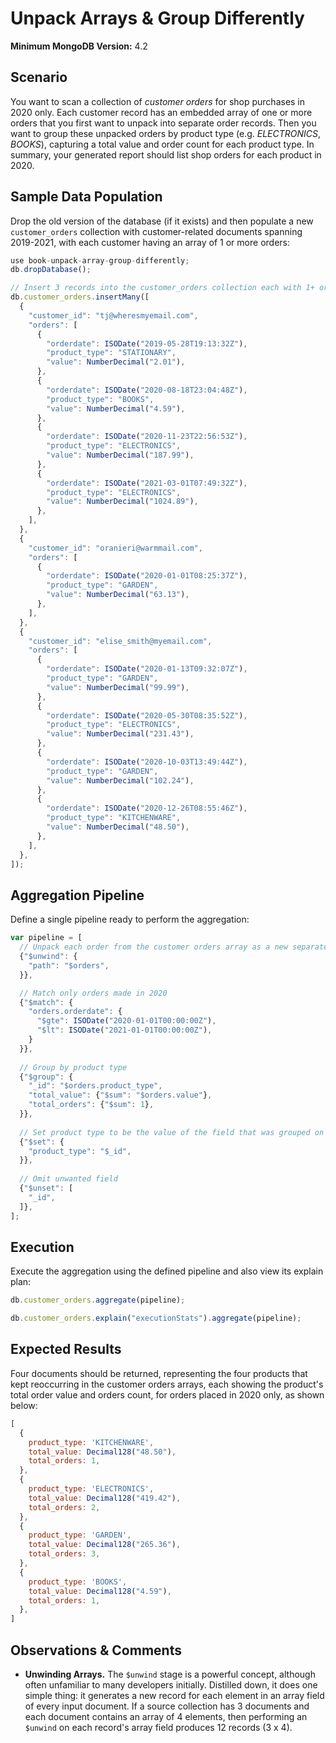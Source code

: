 # Unpack Arrays & Group Differently

__Minimum MongoDB Version:__ 4.2


## Scenario

You want to scan a collection of _customer orders_ for shop purchases in 2020 only. Each customer record has an embedded array of one or more orders that you first want to unpack into separate order records. Then you want to group these unpacked orders by product type (e.g. _ELECTRONICS_, _BOOKS_), capturing a total value and order count for each product type. In summary, your generated report should list shop orders for each product in 2020.


## Sample Data Population

Drop the old version of the database (if it exists) and then populate a new `customer_orders` collection with customer-related documents spanning 2019-2021, with each customer having an array of 1 or more orders:

```javascript
use book-unpack-array-group-differently;
db.dropDatabase();

// Insert 3 records into the customer_orders collection each with 1+ orders
db.customer_orders.insertMany([
  {
    "customer_id": "tj@wheresmyemail.com",
    "orders": [
      {
        "orderdate": ISODate("2019-05-28T19:13:32Z"),
        "product_type": "STATIONARY",
        "value": NumberDecimal("2.01"),
      },
      {
        "orderdate": ISODate("2020-08-18T23:04:48Z"),
        "product_type": "BOOKS",
        "value": NumberDecimal("4.59"),
      },
      {
        "orderdate": ISODate("2020-11-23T22:56:53Z"),
        "product_type": "ELECTRONICS",
        "value": NumberDecimal("187.99"),
      },
      {
        "orderdate": ISODate("2021-03-01T07:49:32Z"),
        "product_type": "ELECTRONICS",
        "value": NumberDecimal("1024.89"),
      },
    ],
  },
  {
    "customer_id": "oranieri@warmmail.com",
    "orders": [
      {
        "orderdate": ISODate("2020-01-01T08:25:37Z"),
        "product_type": "GARDEN",
        "value": NumberDecimal("63.13"),
      },
    ],
  },
  {
    "customer_id": "elise_smith@myemail.com",
    "orders": [
      {
        "orderdate": ISODate("2020-01-13T09:32:07Z"),
        "product_type": "GARDEN",
        "value": NumberDecimal("99.99"),
      },
      {
        "orderdate": ISODate("2020-05-30T08:35:52Z"),
        "product_type": "ELECTRONICS",
        "value": NumberDecimal("231.43"),
      },
      {
        "orderdate": ISODate("2020-10-03T13:49:44Z"),
        "product_type": "GARDEN",
        "value": NumberDecimal("102.24"),
      },
      {
        "orderdate": ISODate("2020-12-26T08:55:46Z"),
        "product_type": "KITCHENWARE",
        "value": NumberDecimal("48.50"),
      },
    ],
  },
]);
```


## Aggregation Pipeline

Define a single pipeline ready to perform the aggregation:

```javascript
var pipeline = [
  // Unpack each order from the customer orders array as a new separate record
  {"$unwind": {
    "path": "$orders",
  }},

  // Match only orders made in 2020
  {"$match": {
    "orders.orderdate": {
      "$gte": ISODate("2020-01-01T00:00:00Z"),
      "$lt": ISODate("2021-01-01T00:00:00Z"),
    }
  }},
  
  // Group by product type
  {"$group": {
    "_id": "$orders.product_type",
    "total_value": {"$sum": "$orders.value"},
    "total_orders": {"$sum": 1},
  }},
  
  // Set product type to be the value of the field that was grouped on
  {"$set": {
    "product_type": "$_id",
  }},
  
  // Omit unwanted field
  {"$unset": [
    "_id",
  ]},   
];
```


## Execution

Execute the aggregation using the defined pipeline and also view its explain plan:

```javascript
db.customer_orders.aggregate(pipeline);
```

```javascript
db.customer_orders.explain("executionStats").aggregate(pipeline);
```


## Expected Results

Four documents should be returned, representing the four products that kept reoccurring in the customer orders arrays, each showing the product's total order value and orders count, for orders placed in 2020 only, as shown below:

```javascript
[
  {
    product_type: 'KITCHENWARE',
    total_value: Decimal128("48.50"),
    total_orders: 1,
  },
  {
    product_type: 'ELECTRONICS',
    total_value: Decimal128("419.42"),
    total_orders: 2,
  },
  {
    product_type: 'GARDEN',
    total_value: Decimal128("265.36"),
    total_orders: 3,
  },
  {
    product_type: 'BOOKS',
    total_value: Decimal128("4.59"),
    total_orders: 1,
  },
]
```


## Observations & Comments

 * __Unwinding Arrays.__ The `$unwind` stage is a powerful concept, although often unfamiliar to many developers initially. Distilled down, it does one simple thing: it generates a new record for each element in an array field of every input document. If a source collection has 3 documents and each document contains an array of 4 elements, then performing an `$unwind` on each record's array field produces 12 records (3 x 4).

